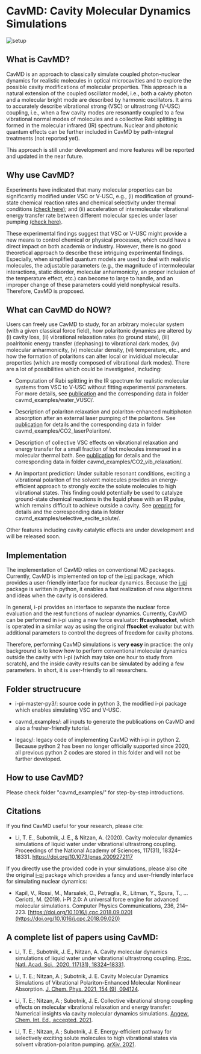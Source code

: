 # CavMD: Cavity Molecular Dynamics Simulations

![setup](cavmd_examples/CO2_laserPolariton/CO2Experiments/setup.png)

## What is CavMD?

CavMD is an approach to classically simulate coupled photon-nuclear dynamics for realistic molecules in optical microcavities and to explore the possible cavity modifications of molecular properties. This approach is a natural extension of the coupled oscillator model, i.e., both a caivty photon and a molecular bright mode are described by harmonic oscillators. It aims to accurately describe vibrational strong (VSC) or ultrastrong (V-USC) coupling, i.e., when a few cavity modes are resonantly coupled to a few vibrational normal modes of molecules and a collective Rabi splitting is formed in the molecular infrared (IR) spectrum. Nuclear and photonic quantum effects can be further included in CavMD by path-integral treatments (not reported yet).

This approach is still under development and more features will be reported and updated in the near future.

## Why use CavMD?

Experiments have indicated that many molecular properties can be significantly modified under VSC or V-USC, e.g., (i) modification of ground-state chemical reaction rates and chemical selectivity under thermal conditions [(check here)](https://doi.org/10.1126/science.aau7742); and (ii) acceleration of intermolecular vibrational energy transfer rate between different molecular species under laser pumping [(check here)](https://doi.org/10.1126/science.aba3544).

These experimental findings suggest that VSC or V-USC might provide a new means to control chemical or physical processes, which could have a direct impact on both academia or industry. However, there is no good theoretical approach to describe these intriguing experimental findings. Especially, when simplified quantum models are used to deal with realistic molecules, the adjustable parameters (e.g., the magnitude of intermolecular interactions, static disorder, molecular anharmonicity, an proper inclusion of the temperature effect, etc.) can become to large to handle, and an improper change of these parameters could yield nonphysical results. Therefore, CavMD is proposed.

## What can CavMD do NOW?

Users can freely use CavMD to study, for an arbitrary molecular system (with a given classical force field), how polaritonic dynamics are altered by (i) cavity loss, (ii) vibrational relaxation rates (to ground state), (iii) poalritonic energy transfer (dephasing) to vibrational dark modes, (iv) molecular anharmonicity,  (v) molecular density, (vi) temperature, etc., and how the formation of polaritons can alter local or invididual molecular properties (which are mostly composed of vibrational dark modes). There are a lot of possibilities which could be investigated, including:

- Computation of Rabi splitting in the IR spectrum for realistic molecular systems from VSC to V-USC without fitting experimental parameters. For more details, see [publication](https://doi.org/10.1073/pnas.2009272117) and the corresponding data in folder cavmd_examples/water_VUSC/.

- Description of polariton relaxation and polariton-enhanced multiphoton absorption after an external laser pumping of the polaritons. See [publication](https://doi.org/10.1063/5.0037623) for details and the corresponding data in folder cavmd_examples/CO2_laserPolariton/.

- Description of collective VSC effects on vibrational relaxation and energy transfer for a small fraction of hot molecules immersed in a molecular thermal bath. See [publication](https://doi.org/10.1002/ange.202103920) for details and the corresponding data in folder cavmd_examples/CO2_vib_relaxation/.

- An important prediction: Under suitable resonant conditions, exciting a vibrational polariton of the solvent molecules provides an energy-efficient approach to strongly excite the solute molecules to high vibrational states. This finding could potentially be used to catalyze ground-state chemical reactions in the liquid phase with an IR pulse, which remains difficult to achieve outside a cavity.  See [preprint](https://arxiv.org/abs/2104.15121) for details and the corresponding data in folder cavmd_examples/selective_excite_solute/.

Other features including cavity catalytic effects are under development and will be released soon.


## Implementation

The implementation of CavMD relies on conventional MD packages. Currently, CavMD is implemented on top of the [i-pi](http://ipi-code.org/) package, which provides a user-friendly interface for nuclear dynamics. Because the [i-pi](http://ipi-code.org/) package is written in python, it enables a fast realization of new algorithms and ideas when the cavity is considered.

In general, i-pi provides an interface to separate the nuclear force evaluation and the rest functions of nuclear dynamics. Currently, CavMD can be performed in i-pi using a new force evaluator: **ffcavphsocket**, which is operated in a similar way as using the original **ffsocket** evaluator but with additional parameters to control the degrees of freedom for cavity photons.

Therefore, performing CavMD simulations is **very easy** in practice: the only background is to know how to perform conventional molecular dynamics outside the cavity with i-pi (which may take one hour to study from scratch), and the inside cavity results can be simulated by adding a few parameters. In short, it is user-friendly to all researchers.

## Folder structrucure

- i-pi-master-py3/: source code in python 3, the modified i-pi package which enables simulating VSC and V-USC.

- cavmd_examples/: all inputs to generate the publications on CavMD and also a fresher-friendly tutorial.

- legacy/: legacy code of implementing CavMD with i-pi in python 2. Because python 2 has been no longer officially supported since 2020, all previous python 2 codes are stored in this folder and will not be further developed.

## How to use CavMD?

Please check folder "cavmd_examples/" for step-by-step introductions.

## Citations

If you find CavMD useful for your research, please cite:

- Li, T. E., Subotnik, J. E., & Nitzan, A. (2020). Cavity molecular dynamics simulations of liquid water under vibrational ultrastrong coupling. Proceedings of the National Academy of Sciences, 117(31), 18324–18331. https://doi.org/10.1073/pnas.2009272117

If you directly use the provided code in your simulations, please also cite the original [i-pi](http://ipi-code.org/) package which provides a fancy and user-friendly interface for simulating nuclear dynamics:

- Kapil, V., Rossi, M., Marsalek, O., Petraglia, R., Litman, Y., Spura, T., … Ceriotti, M. (2019). i-PI 2.0: A universal force engine for advanced molecular simulations. Computer Physics Communications, 236, 214–223. [https://doi.org/10.1016/j.cpc.2018.09.020](https://doi.org/10.1016/j.cpc.2018.09.020)

## A complete list of papers using CavMD:

- Li, T. E., Subotnik, J. E., Nitzan, A. Cavity molecular dynamics simulations of liquid water under vibrational ultrastrong coupling. [Proc. Natl. Acad. Sci., 2020, 117(31), 18324–18331](https://doi.org/10.1073/pnas.2009272117).

- Li, T. E.; Nitzan, A.; Subotnik, J. E. Cavity Molecular Dynamics Simulations of Vibrational Polariton-Enhanced Molecular Nonlinear Absorption. [J. Chem. Phys. 2021, 154 (9), 094124](https://doi.org/10.1063/5.0037623).

- Li, T. E.; Nitzan, A.; Subotnik, J. E. Collective vibrational strong coupling effects on molecular vibrational relaxation and energy transfer: Numerical insights via cavity molecular dynamics simulations. [Angew. Chem. Int. Ed., accepted, 2021](https://doi.org/10.1002/ange.202103920).

- Li, T. E.; Nitzan, A.; Subotnik, J. E. Energy-efficient pathway for selectively exciting solute molecules to high vibrational states via solvent vibration-polariton pumping. [arXiv. 2021](https://arxiv.org/abs/2104.15121).
